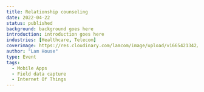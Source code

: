 ```yaml
---
title: Relationship counseling
date: 2022-04-22
status: published
background: background goes here
introduction: introduction goes here
industries: [Healthcare, Telecom]
coverimage: https://res.cloudinary.com/lamcom/image/upload/v1665421342/mindbeyond/icon/relationship_avky76.png
author: "Lam House"
type: Event
tags:
  - Mobile Apps
  - Field data capture
  - Internet Of Things
---
```

<!--more-->

